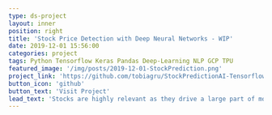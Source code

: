 ```yaml
---
type: ds-project
layout: inner
position: right
title: 'Stock Price Detection with Deep Neural Networks - WIP'
date: 2019-12-01 15:56:00
categories: project
tags: Python Tensorflow Keras Pandas Deep-Learning NLP GCP TPU
featured_image: '/img/posts/2019-12-01-StockPrediction.png'
project_link: 'https://github.com/tobiagru/StockPredictionAI-Tensorflow/blob/master/StockPricePrediction.ipynb'
button_icon: 'github'
button_text: 'Visit Project'
lead_text: 'Stocks are highly relevant as they drive a large part of modern wealth, there are large amounts of timeseries points freely available and they react to a plethora of signals. All of this makes them a perfect playground for data science where everyone has the possibility to test their hypothesis and algorithms against the real world. With the most recent stock crash at the verge of the COVID-19, stock markets have jumped back into many people`s attention.Stock Prediction has been long on my list of things to improve my timeseries skills, thus this is my take on <a href="https://towardsdatascience.com/aifortrading-2edd6fac689d">Bruno`s state-of-the-art approach</a>. This is a reimplemantion fo the  architecture from scratch in tensorflow on Colab with TPUs and changing a few things on the architecture to my taste, with the ultimate goal of prediciting the Microsoft (MSFT) stock as accuratly as possible and a deepened knowledge of stocks and timeseries.'
---
```

